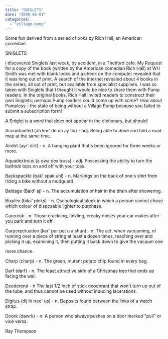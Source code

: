 ```yaml
---
title: "SNIGLETS"
date: "2005-06-01"
categories: 
  - "village-pump"
---
```


Some fun derived from a seried of boks by Rich Hall, an American comedian

SNIGLETS

I discovered Sniglets last week, by accident, in a Thetford cafe. My Request for a copy of the book (written by the American comedian Rich Hall) at WH Smith was met with blank looks and a check on the computer revealed that it was long out of print. A search of the internet revealed about 4 books in the series, all out of print, but available from specialist suppliers. I was so taken with Sniglets that I thought it would be nice to share them with Pump readers. In the original books, Rich Hall invited readers to construct their own Sniglets; perhaps Pump readers could come up with some? How about Pumpless - the state of being without a Village Pump because you failed to submit a subscription form!

A Sniglet is a word that does not appear in the dictionary, but should!

Accordianted (ah kor' de on ay tid) - adj. Being able to drive and fold a road map at the same time.

Airdirt (ayr' dirt) - n. A hanging plant that's been ignored for three weeks or more.

Aquadextrous (a qwa dex truss) - adj. Possessing the ability to turn the bathtub taps on and off with your toes.

Backspackle (bak' spak uhl) - n. Markings on the back of one's shirt from riding a bike without a mudguard.

Baldage (Bald' aj) - n. The accumulation of hair in the drain after showering.

Bixplex (biks' pleks) - n. Oschological block in which a person cannot chose which colour of disposable lighter to purchase.

Carcreak - n. Those crackling, tinkling, creaky noises your car makes after you park and turn it off.

Carperpetuation (kar' pur pet u a shun) - n. The act, when vacuuming, of running over a piece of string at least a dozen times, reaching over and picking it up, examining it, then putting it back down to give the vacuum one

more chance.

Charp (charp) - n. The green, mutant potato chip found in every bag.

Darf (darf) - n. The least attractive side of a Christmas tree that ends up facing the wall.

Deoderend - n The last 1/2 inch of stick deodorant that won't turn up out of the tube, and thus cannot be used without inducing lacerations.

Digitus (dij ih tree' us) - n. Deposits found between the links of a watch strap.

Doork (dawrk) - n. A person who always pushes on a door marked "pull" or vice versa.

Ray Thompson
